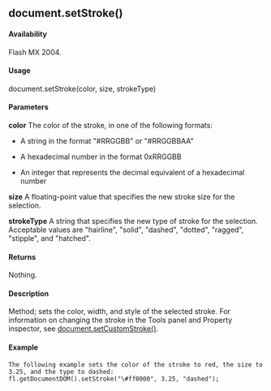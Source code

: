 ## document.setStroke()

#### Availability

Flash MX 2004.

#### Usage

document.setStroke(color, size, strokeType)

#### Parameters

**color** The color of the stroke, in one of the following formats:

-   A string in the format "\#RRGGBB" or "\#RRGGBBAA"

-   A hexadecimal number in the format 0xRRGGBB

-   An integer that represents the decimal equivalent of a hexadecimal number

**size** A floating-point value that specifies the new stroke size for the selection.
>
**strokeType** A string that specifies the new type of stroke for the selection. Acceptable values are "hairline", "solid", "dashed", "dotted", "ragged", "stipple", and "hatched".

#### Returns

Nothing.

#### Description

Method; sets the color, width, and style of the selected stroke. For information on changing the stroke in the Tools panel and Property inspector, see [document.setCustomStroke()](#_bookmark281).

#### Example

```
The following example sets the color of the stroke to red, the size to 3.25, and the type to dashed:
fl.getDocumentDOM().setStroke("\#ff0000", 3.25, "dashed");

```